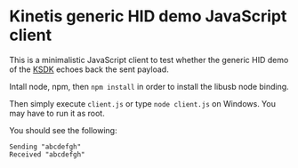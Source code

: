 # Kinetis generic HID demo JavaScript client

This is a minimalistic JavaScript client to test whether the generic HID demo of the [KSDK](http://www.nxp.com/products/software-and-tools/run-time-software/kinetis-software-and-tools/development-platforms-with-mbed/software-development-kit-for-kinetis-mcus:KINETIS-SDK) echoes back the sent payload.

Intall node, npm, then `npm install` in order to install the libusb node binding.

Then simply execute `client.js` or type `node client.js` on Windows. You may have to run it as root.

You should see the following:

```
Sending "abcdefgh"
Received "abcdefgh"
```
